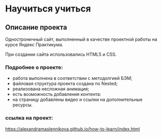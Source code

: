 # Научиться учиться

## Описание проекта

Одностроничный сайт, выполненный в качестве проектной работы на курсе Яндекс Практикума.

При создании сайта использовались HTML5 и CSS.

### Подробнее о проекте:

* работа выполнена в соответствии с методолгией БЭМ;
* файловая структура проекта создана по Nested;
* реализована несложная анимация;
* есть возможность добавления контента:
* на страницу добавлены видео и ссылки на дополнительные ресурсы.

### ссылка на проект:
https://alexandramaslennikova.github.io/how-to-learn/index.html

